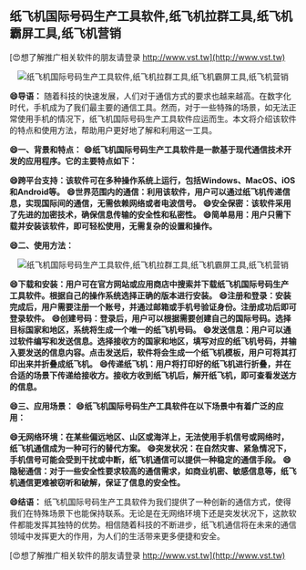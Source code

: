 ## **纸飞机国际号码生产工具软件,纸飞机拉群工具,纸飞机霸屏工具,纸飞机营销**

[😍想了解推广相关软件的朋友请登录 http://www.vst.tw](http://www.vst.tw)

 <center><img src="https://vst.tw/MP4/tuiguang/png/2.png" alt="纸飞机国际号码生产工具软件,纸飞机拉群工具,纸飞机霸屏工具,纸飞机营销"></center>

**😄导语：**
随着科技的快速发展，人们对于通信方式的要求也越来越高。在数字化时代，手机成为了我们最主要的通信工具。然而，对于一些特殊的场景，如无法正常使用手机的情况下，纸飞机国际号码生产工具软件应运而生。本文将介绍该软件的特点和使用方法，帮助用户更好地了解和利用这一工具。

**😄一、背景和特点：**
**😄纸飞机国际号码生产工具软件是一款基于现代通信技术开发的应用程序。它的主要特点如下：**

**😄跨平台支持：该软件可在多种操作系统上运行，包括Windows、MacOS、iOS和Android等。**
**😄世界范围内的通信：利用该软件，用户可以通过纸飞机传递信息，实现国际间的通信，无需依赖网络或者电波信号。**
**😄安全保密：该软件采用了先进的加密技术，确保信息传输的安全性和私密性。**
**😄简单易用：用户只需下载并安装该软件，即可轻松使用，无需复杂的设置和操作。**

**😄二、使用方法：**

 <center><img src="https://vst.tw/MP4/tuiguang/png/5.png" alt="纸飞机国际号码生产工具软件,纸飞机拉群工具,纸飞机霸屏工具,纸飞机营销"></center>

**😄下载和安装：用户可在官方网站或应用商店中搜索并下载纸飞机国际号码生产工具软件。根据自己的操作系统选择正确的版本进行安装。**
**😄注册和登录：安装完成后，用户需要注册一个账号，并通过邮箱或手机号验证身份。注册成功后即可登录软件。**
**😄创建号码：登录后，用户可以根据需要创建自己的国际号码。选择目标国家和地区，系统将生成一个唯一的纸飞机号码。**
**😄发送信息：用户可以通过软件编写和发送信息。选择接收方的国家和地区，填写对应的纸飞机号码，并输入要发送的信息内容。点击发送后，软件将会生成一个纸飞机模板，用户可将其打印出来并折叠成纸飞机。**
**😄传递纸飞机：用户将打印好的纸飞机进行折叠，并在合适的场景下传递给接收方。接收方收到纸飞机后，解开纸飞机，即可查看发送方的信息。**

**😄三、应用场景：**
**😄纸飞机国际号码生产工具软件在以下场景中有着广泛的应用：**

**😄无网络环境：在某些偏远地区、山区或海洋上，无法使用手机信号或网络时，纸飞机通信成为一种可行的替代方案。**
**😄突发状况：在自然灾害、紧急情况下，手机信号可能会受到干扰或中断，纸飞机通信可以提供一种稳定的通信手段。**
**😄隐秘通信：对于一些安全性要求较高的通信需求，如商业机密、敏感信息等，纸飞机通信更难被窃听和破解，保证了信息的安全性。**

**😄结语：**
纸飞机国际号码生产工具软件为我们提供了一种创新的通信方式，使得我们在特殊场景下也能保持联系。无论是在无网络环境下还是突发状况下，这款软件都能发挥其独特的优势。相信随着科技的不断进步，纸飞机通信将在未来的通信领域中发挥更大的作用，为人们的生活带来更多便捷和安全。

[😍想了解推广相关软件的朋友请登录 http://www.vst.tw](http://www.vst.tw)



